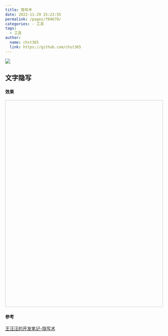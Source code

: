 ```yaml
---
title: 隐写术
date: 2022-11-29 15:23:55
permalink: /pages/f04670/
categories: - 工具
tags: 
  - 工具
author: 
  name: chst365
  link: https://github.com/chst365
---
```

![](https://cdn.jsdelivr.net/gh/chst365/bolgImgs/imgs/topImgs/137.jpg)

## 文字隐写

#### 效果

<iframe style="width: 100%; height: 660px; border: 1px solid #ccc; " allowfullscreen="true" :src="$withBase('/demo/tools/steganography.html')"></iframe>

#### 参考

[王汪汪的开发笔记-隐写术](https://blog.shuaiqiang.wang/Steganography/text.html)
